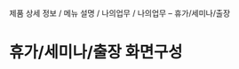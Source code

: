 <!--breadcrumb:제품 상세 정보 / 메뉴 설명 / 나의업무 / 나의업무 – 휴가/세미나/출장--><span class="md-breadcrumb">제품 상세 정보 / 메뉴 설명 / 나의업무 / 나의업무 – 휴가/세미나/출장</span>
# 휴가/세미나/출장 화면구성

